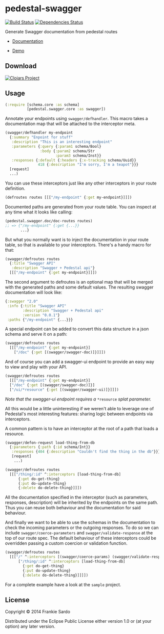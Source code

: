 # pedestal-swagger

[![Build Status](https://secure.travis-ci.org/frankiesardo/pedestal-swagger.png)](http://travis-ci.org/frankiesardo/pedestal-swagger) [![Dependencies Status](http://jarkeeper.com/frankiesardo/pedestal-swagger/status.png)](http://jarkeeper.com/frankiesardo/pedestal-swagger)

Generate Swagger documentation from pedestal routes

- [Documentation](http://frankiesardo.github.io/pedestal-swagger/)

- [Demo](https://pedestal-swagger.herokuapp.com)

## Download

[![Clojars Project](http://clojars.org/frankiesardo/pedestal-swagger/latest-version.svg)](http://clojars.org/frankiesardo/pedestal-swagger)

## Usage

```clj
(:require [schema.core :as schema]
          [pedestal.swagger.core :as swagger])
```


Annotate your endpoints using `swagger/defhandler`. This macro takes a documentation map that will be attached to the interceptor meta.

```clj
(swagger/defhandler my-endpoint
  {:summary "Enpoint for stuff"
   :description "This is an interesting endpoint"
   :parameters {:query {:param1 schema/Bool}
                :body {:param2 schema/Str
                       :param3 schema/Inst}}
   :responses {:default {:headers {:x-tracking schema/Uuid}}
               418 {:description "I'm sorry, I'm a teapot"}}}
  [request]
  ...)
```

You can use these interceptors just like any other interceptors in your route definition.

```clj
(defroutes routes [[["/my-endpoint" {:get my-endpoint}]]])
```

Documented paths are generated from your route table. You can inspect at any time what it looks like calling:

```clj
(pedestal.swagger.doc/doc-routes routes)
;; => {"/my-endpoint" {:get {...}}
       ...}
```

But what you normally want is to inject the documentation in your route table, so that is available to your interceptors. There's a handy macro for that:

```clj
(swagger/defroutes routes
  {:title "Swagger API"
   :description "Swagger + Pedestal api"}
  [[["/my-endpoint" {:get my-endpoint}]]])
```

The second argument to defroutes is an optional map that will be merged with the generated paths and some default values. The resulting swagger documentation will look like:

```clj
{:swagger "2.0"
 :info {:title "Swagger API"
        :description "Swagger + Pedestal api"
        :version "0.0.1"}
 :paths {"/my-endpoint" {...}}}
```

A special endpoint can be added to convert this data structure in a json schema and serve it on a path:

```clj
(swagger/defroutes routes
  [[["/my-endpoint" {:get my-endpoint}]
    ["/doc" {:get [(swagger/swagger-doc)]}]]])
```

And of course you can add a swagger-ui endpoint to provide an easy way to view and play with your API.

```clj
(swagger/defroutes routes
  [[["/my-endpoint" {:get my-endpoint}]
  ["/doc" {:get [(swagger/swagger-doc)]}]
  ["/ui/*resource" {:get [(swagger/swagger-ui)]}]]])
```

_Note that the swagger-ui endpoint requires a_ `*resource` _splat parameter._

All this would be a little uninteresting if we weren't able to leverage one of Pedestal's most interesting features: sharing logic between endpoints via interceptors.

A common pattern is to have an interceptor at the root of a path that loads a resource.

```clj
(swagger/defon-request load-thing-from-db
  {:parameters {:path {:id schema/Int}}
   :responses {404 {:description "Couldn't find the thing in the db"}}}
   [request]
    ...)

(swagger/defroutes routes
  [[["/thing/:id" ^:interceptors [load-thing-from-db]
      {:get do-get-thing}
      {:put do-update-thing}
      {:delete do-delete-thing}]]])
```
All the documentation specified in the interceptor (such as parameters, responses, description) will be inherited by the endpoints on the same path. Thus you can reuse both behaviour and the documentation for said behaviour.

And finally we want to be able to use the schemas in the documentation to check the incoming parameters or the outgoing responses. To do so we can include `swagger/coerce-parameters` and `swagger/validate-response` at the top of our route spec. The default behaviour of these interceptors could be overridden passing a custom coercion or validation function.

```clj
(swagger/defroutes routes
  [[["/" ^:interceptors [(swagger/coerce-params) (swagger/validate-response)]
      ["/thing/:id" ^:interceptors [load-thing-from-db]
        {:get do-get-thing}
        {:put do-update-thing}
        {:delete do-delete-thing}]]]])
```

For a complete example have a look at the `sample` project.


## License

Copyright © 2014 Frankie Sardo

Distributed under the Eclipse Public License either version 1.0 or (at
your option) any later version.
